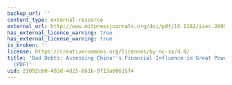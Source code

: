 ```yaml
---
backup_url: ''
content_type: external-resource
external_url: http://www.mitpressjournals.org/doi/pdf/10.1162/isec.2009.34.2.7
has_external_licence_warning: true
has_external_license_warning: true
is_broken: ''
license: https://creativecommons.org/licenses/by-nc-sa/4.0/
title: 'Bad Debts: Assessing China''s Financial Influence in Great Power Politics."
  (PDF)'
uid: 23092cb0-483d-4d25-861b-9f13a00615f4
---
```

